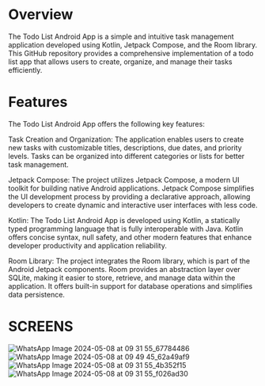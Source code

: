 # Overview

The Todo List Android App is a simple and intuitive task management application developed using Kotlin, Jetpack Compose, and the Room library. This GitHub repository provides a comprehensive implementation of a todo list app that allows users to create, organize, and manage their tasks efficiently.

# Features

The Todo List Android App offers the following key features:

  Task Creation and Organization: The application enables users to create new tasks with customizable titles, descriptions, due dates, and priority levels. Tasks can be organized into different categories or lists for better task management.
  
  Jetpack Compose: The project utilizes Jetpack Compose, a modern UI toolkit for building native Android applications. Jetpack Compose simplifies the UI development process by providing a declarative approach, allowing developers to create dynamic and interactive user interfaces with less code.
  
  Kotlin: The Todo List Android App is developed using Kotlin, a statically typed programming language that is fully interoperable with Java. Kotlin offers concise syntax, null safety, and other modern features that enhance developer productivity and application reliability.
  
  Room Library: The project integrates the Room library, which is part of the Android Jetpack components. Room provides an abstraction layer over SQLite, making it easier to store, retrieve, and manage data within the application. It offers built-in support for database operations and simplifies data persistence.

# SCREENS

![WhatsApp Image 2024-05-08 at 09 31 55_67784486](https://github.com/abdallahyasser1277/ToDoApp/assets/87530618/ee2be362-95df-4eee-b467-821b513e369c)
![WhatsApp Image 2024-05-08 at 09 49 45_62a49af9](https://github.com/abdallahyasser1277/ToDoApp/assets/87530618/00258251-f93f-4cce-8404-5287de2c3fcc)
![WhatsApp Image 2024-05-08 at 09 31 55_4b352f15](https://github.com/abdallahyasser1277/ToDoApp/assets/87530618/9ba7f925-80c2-445c-9c58-1cdd3bf3d941)
![WhatsApp Image 2024-05-08 at 09 31 55_f026ad30](https://github.com/abdallahyasser1277/ToDoApp/assets/87530618/4d786a41-6fdb-4f4f-acd6-ac0e99938880)
